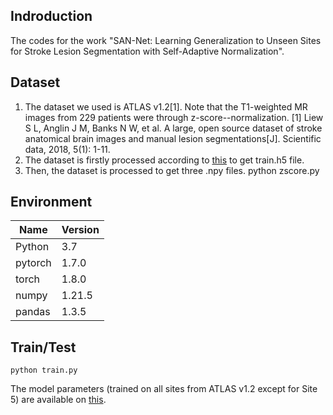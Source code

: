 ﻿## **Indroduction**

 The codes for the work "SAN-Net: Learning Generalization to Unseen Sites for Stroke Lesion Segmentation with Self-Adaptive Normalization".
 
## **Dataset**

 1. The dataset we used is ATLAS v1.2[1]. Note that the T1-weighted MR images from 229 patients were through z-score--normalization.
 [1] Liew S L, Anglin J M, Banks N W, et al. A large, open source dataset of stroke anatomical brain images and manual lesion segmentations[J]. Scientific data, 2018, 5(1): 1-11.
 2. The dataset is firstly processed according to [this](https://github.com/Andrewsher/ATLAS-dataset-generate-h5file) to get train.h5 file.
 3. Then, the dataset is processed to get three .npy files.
    python zscore.py

## Environment
|Name|Version  |
|--|--|
|Python|3.7|
|pytorch|1.7.0|
|torch|1.8.0|
|numpy|1.21.5|
|pandas|1.3.5|

## Train/Test

 `python train.py`
 
 The model parameters (trained on all sites from ATLAS v1.2 except for Site 5) are available on [this](https://mega.nz/folder/695zzSjK#nO3PzNjDxJSF8E1hVrc-bA).


